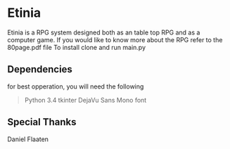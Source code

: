 Etinia
==================
Etinia is a RPG system designed both as an table top RPG and as a computer game.  If you would like to know more about the RPG refer to the 80page.pdf file  To install clone and run main.py


Dependencies
-----------------
for best opperation, you will need the following
> Python 3.4
> tkinter
> DejaVu Sans Mono font

Special Thanks
----------------
Daniel Flaaten

